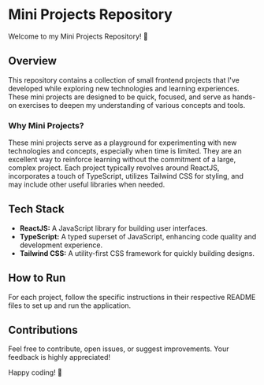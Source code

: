 
# Mini Projects Repository

Welcome to my Mini Projects Repository! 🚀

## Overview

This repository contains a collection of small frontend projects that I've developed while exploring new technologies and learning experiences. These mini projects are designed to be quick, focused, and serve as hands-on exercises to deepen my understanding of various concepts and tools.

### Why Mini Projects?

These mini projects serve as a playground for experimenting with new technologies and concepts, especially when time is limited. They are an excellent way to reinforce learning without the commitment of a large, complex project. Each project typically revolves around ReactJS, incorporates a touch of TypeScript, utilizes Tailwind CSS for styling, and may include other useful libraries when needed.

## Tech Stack

- **ReactJS:** A JavaScript library for building user interfaces.
- **TypeScript:** A typed superset of JavaScript, enhancing code quality and development experience.
- **Tailwind CSS:** A utility-first CSS framework for quickly building designs.

## How to Run

For each project, follow the specific instructions in their respective README files to set up and run the application.

## Contributions

Feel free to contribute, open issues, or suggest improvements. Your feedback is highly appreciated!

Happy coding! 🚀